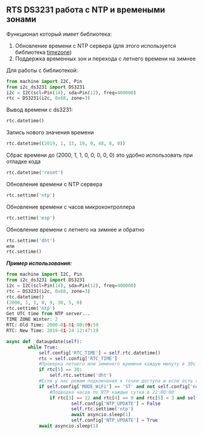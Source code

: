 ## RTS DS3231 работа с NTP и времеными зонами

Функционал который имеет библиотека:
1. Обновление времени с NTP сервера (для этого используется библиотека [timezone](https://github.com/gwvsol/ESP8266-TimeZone))
2. Поддержка временных зон и перехода с летнего времени на зимнее

Для работы с библиотекой:
```python
from machine import I2C, Pin
from i2c_ds3231 import DS3231
i2c = I2C(scl=Pin(14), sda=Pin(12), freq=400000)
rtc = DS3231(i2c, 0x68, zone=3)
```
Вывод времени с ds3231:
```python
rtc.datetime()
```
Запись нового значения времени
```python
rtc.datetime((2019, 1, 13, 19, 0, 48, 6, 0))
```
Сбрас времени до (2000, 1, 1, 0, 0, 0, 0, 0) это удобно использовать при отладке кода
```python
rtc.datetime('reset')
```

Обновление времени с NTP сервера
```python
rtc.settime('ntp')
```

Обновление времени с часов микроконтроллера
```python
rtc.settime('esp')
```

Обновление времени с летнего на зимнее и обратно
```python
rtc.settime('dht')
или
rtc.settime()
```

***Пример использования:***
```python
from machine import I2C, Pin
from i2c_ds3231 import DS3231
i2c = I2C(scl=Pin(14), sda=Pin(12), freq=400000)
rtc = DS3231(i2c, 0x68, zone=3)
rtc.datetime()
(2000, 1, 1, 0, 9, 30, 5, 0)
rtc.settime('ntp')
Get UTC time from NTP server...
TIME ZONE Winter: 2
RTC: Old Time: 2000-01-01 00:09:59
RTC: New Time: 2019-01-24 12:47:19
```
```python
async def _dataupdate(self):
        while True:
            self.config['RTC_TIME'] = self.rtc.datetime()
            rtc = self.config['RTC_TIME']
            #Проверка летнего или зименего времени каждую минуту в 30с
            if rtc[5] == 30: 
                self.rtc.settime('dht')
            #Если у нас режим подключения к точке доступа и если есть соединение, подводим часы по NTP
            if self.config['MODE_WiFi'] == 'ST' and not self.config['no_wifi']:
                #Подводка часов по NTP каждые сутки в 22:00:00
                if rtc[3] == 22 and rtc[4] == 0 and rtc[5] < 3 and self.config['NTP_UPDATE']:
                        self.config['NTP_UPDATE'] = False
                        self.rtc.settime('ntp')
                        await asyncio.sleep(1)
                        self.config['NTP_UPDATE'] = True
            await asyncio.sleep(1)
```
